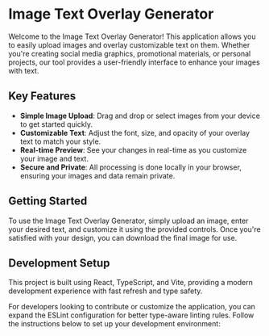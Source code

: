 # Image Text Overlay Generator

Welcome to the Image Text Overlay Generator! This application allows you to easily upload images and overlay customizable text on them. Whether you're creating social media graphics, promotional materials, or personal projects, our tool provides a user-friendly interface to enhance your images with text.

## Key Features

- **Simple Image Upload**: Drag and drop or select images from your device to get started quickly.
- **Customizable Text**: Adjust the font, size, and opacity of your overlay text to match your style.
- **Real-time Preview**: See your changes in real-time as you customize your image and text.
- **Secure and Private**: All processing is done locally in your browser, ensuring your images and data remain private.

## Getting Started

To use the Image Text Overlay Generator, simply upload an image, enter your desired text, and customize it using the provided controls. Once you're satisfied with your design, you can download the final image for use.

## Development Setup

This project is built using React, TypeScript, and Vite, providing a modern development experience with fast refresh and type safety.

For developers looking to contribute or customize the application, you can expand the ESLint configuration for better type-aware linting rules. Follow the instructions below to set up your development environment:
